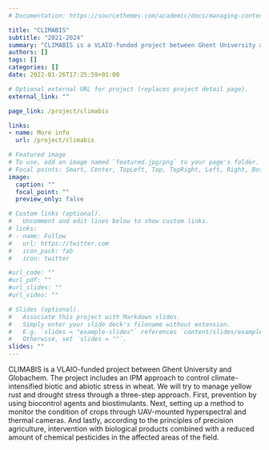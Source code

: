 ```yaml
---
# Documentation: https://sourcethemes.com/academic/docs/managing-content/

title: "CLIMABIS"
subtitle: "2021-2024"
summary: "CLIMABIS is a VLAIO-funded project between Ghent University and Globachem. The project includes an IPM approach to control climate-intensified biotic and abiotic stress in wheat. We will try to manage yellow rust and drought stress through a three-step approach. First, prevention by using biocontrol agents and biostimulants. Next, setting up a method to monitor the condition of crops through UAV-mounted hyperspectral and thermal cameras. And lastly, according to the principles of precision agriculture, intervention with biological products combined with a reduced amount of chemical pesticides in the affected areas of the field."
authors: []
tags: []
categories: []
date: 2022-01-26T17:25:59+01:00

# Optional external URL for project (replaces project detail page).
external_link: ""

page_link: /project/climabis

links:
- name: More info
  url: /project/climabis

# Featured image
# To use, add an image named `featured.jpg/png` to your page's folder.
# Focal points: Smart, Center, TopLeft, Top, TopRight, Left, Right, BottomLeft, Bottom, BottomRight.
image:
  caption: ""
  focal_point: ""
  preview_only: false

# Custom links (optional).
#   Uncomment and edit lines below to show custom links.
# links:
# - name: Follow
#   url: https://twitter.com
#   icon_pack: fab
#   icon: twitter

#url_code: ""
#url_pdf: ""
#url_slides: ""
#url_video: ""

# Slides (optional).
#   Associate this project with Markdown slides.
#   Simply enter your slide deck's filename without extension.
#   E.g. `slides = "example-slides"` references `content/slides/example-slides.md`.
#   Otherwise, set `slides = ""`.
slides: ""
---
```

CLIMABIS is a VLAIO-funded project between Ghent University and Globachem. The project includes an IPM approach to control climate-intensified biotic and abiotic stress in wheat. We will try to manage yellow rust and drought stress through a three-step approach. First, prevention by using biocontrol agents and biostimulants. Next, setting up a method to monitor the condition of crops through UAV-mounted hyperspectral and thermal cameras. And lastly, according to the principles of precision agriculture, intervention with biological products combined with a reduced amount of chemical pesticides in the affected areas of the field.